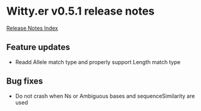 # Witty.er v0.5.1 release notes
[Release Notes Index](README.md)

## Feature updates
-  Readd Allele match type and properly support Length match type

## Bug fixes
-  Do not crash when Ns or Ambiguous bases and sequenceSimilarity are used